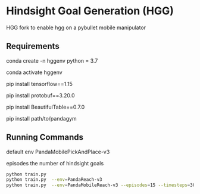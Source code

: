 # Hindsight Goal Generation (HGG)

HGG fork to enable hgg on a pybullet mobile manipulator 


## Requirements

conda create -n hggenv python = 3.7

conda activate hggenv

pip install tensorflow==1.15

pip install protobuf==3.20.0

pip install BeautifulTable==0.7.0

pip install path/to/pandagym

## Running Commands

default env PandaMobilePickAndPlace-v3

episodes the number of hindsight goals

```bash
python train.py  
python train.py  --env=PandaReach-v3
python train.py  --env=PandaMobileReach-v3 --episodes=15 --timesteps=300

```
